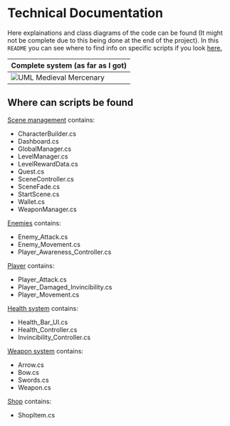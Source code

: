 # Technical Documentation
Here explainations and class diagrams of the code can be found (It might not be complete due to this being done at the end of the project). In this `README` you can see where to find info on specific scripts if you look [here.](#where-can-scripts-be-found)
 
|Complete system (as far as I got)|
|-|
|![UML Medieval Mercenary](https://github.com/user-attachments/assets/93fb724a-b3bd-41dc-aacf-777ca41d1ccc)|

## Where can scripts be found
[Scene management](01.%20Scene%20management.md) contains:
- CharacterBuilder.cs
- Dashboard.cs
- GlobalManager.cs
- LevelManager.cs
- LevelRewardData.cs
- Quest.cs
- SceneController.cs
- SceneFade.cs
- StartScene.cs
- Wallet.cs
- WeaponManager.cs

[Enemies](02.%20Enemies.md) contains:
- Enemy_Attack.cs
- Enemy_Movement.cs
- Player_Awareness_Controller.cs

[Player](03.%20Player.md) contains:
- Player_Attack.cs
- Player_Damaged_Invincibility.cs
- Player_Movement.cs

[Health system]() contains:
- Health_Bar_UI.cs
- Health_Controller.cs
- Invincibility_Controller.cs

[Weapon system]() contains:
- Arrow.cs
- Bow.cs
- Swords.cs
- Weapon.cs

[Shop]() contains:
- ShopItem.cs

